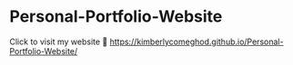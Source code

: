 # Personal-Portfolio-Website

Click to visit my website 🔗 https://kimberlycomeghod.github.io/Personal-Portfolio-Website/
